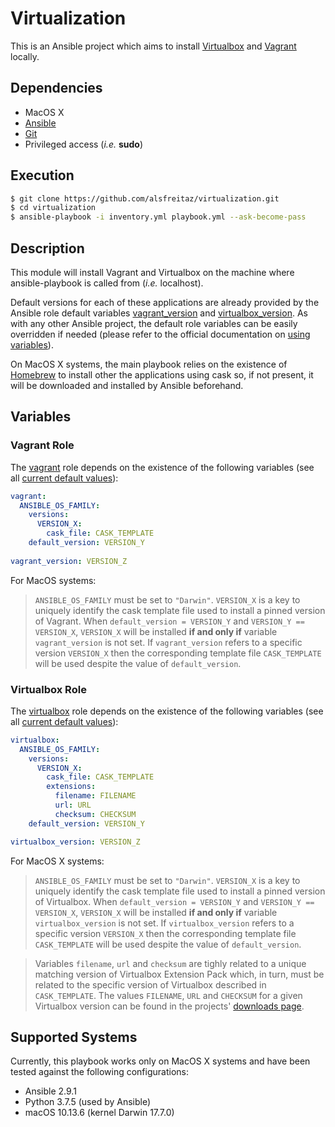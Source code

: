 # Virtualization

This is an Ansible project which aims to install [Virtualbox](https://www.virtualbox.org/) and [Vagrant](https://www.vagrantup.com/) locally.

## Dependencies

* MacOS X
* [Ansible](https://docs.ansible.com/ansible/latest/index.html)
* [Git](https://git-scm.com/)
* Privileged access (*i.e.* **sudo**)

## Execution

```bash
$ git clone https://github.com/alsfreitaz/virtualization.git
$ cd virtualization
$ ansible-playbook -i inventory.yml playbook.yml --ask-become-pass
```

## Description

This module will install Vagrant and Virtualbox on the machine where ansible-playbook is called from (*i.e.* localhost).

Default versions for each of these applications are already provided by the Ansible role default variables [vagrant_version](https://github.com/alsfreitaz/virtualization/blob/4897f043b1a187eb65bef82520967e828a0cdd7c/roles/vagrant/defaults/main.yml#L11) and [virtualbox_version](https://github.com/alsfreitaz/virtualization/blob/4897f043b1a187eb65bef82520967e828a0cdd7c/roles/virtualbox/defaults/main.yml#L15). As with any other Ansible project, the default role variables can be easily overridden if needed (please refer to the official documentation on [using variables](https://docs.ansible.com/ansible/latest/user_guide/playbooks_variables.html)).

On MacOS X systems, the main playbook relies on the existence of [Homebrew](https://brew.sh/) to install other the applications using cask so, if not present, it will be downloaded and installed by Ansible beforehand.

## Variables

### Vagrant Role

The [vagrant](https://github.com/alsfreitaz/virtualization/tree/master/roles/vagrant) role depends on the existence of the following variables (see all [current default values](https://github.com/alsfreitaz/virtualization/blob/master/roles/vagrant/defaults/main.yml)):

```yaml
vagrant:
  ANSIBLE_OS_FAMILY:
    versions:
      VERSION_X: 
        cask_file: CASK_TEMPLATE
    default_version: VERSION_Y
    
vagrant_version: VERSION_Z
```

For MacOS systems:

> `ANSIBLE_OS_FAMILY` must be set to `"Darwin"`. `VERSION_X` is a key to uniquely identify the cask template file used to install a pinned version of Vagrant. When `default_version = VERSION_Y` and `VERSION_Y == VERSION_X`, `VERSION_X` will be installed **if and only if** variable `vagrant_version` is not set. If `vagrant_version` refers to a specific version `VERSION_X` then the corresponding template file `CASK_TEMPLATE` will be used despite the value of `default_version`.

### Virtualbox Role

The [virtualbox](https://github.com/alsfreitaz/virtualization/tree/master/roles/virtualbox) role depends on the existence of the following variables (see all [current default values](https://github.com/alsfreitaz/virtualization/blob/master/roles/virtualbox/defaults/main.yml)):

```yaml
virtualbox:
  ANSIBLE_OS_FAMILY:
    versions:
      VERSION_X: 
        cask_file: CASK_TEMPLATE
        extensions:
          filename: FILENAME
          url: URL
          checksum: CHECKSUM 
    default_version: VERSION_Y

virtualbox_version: VERSION_Z
```

For MacOS X systems:

> `ANSIBLE_OS_FAMILY` must be set to `"Darwin"`. `VERSION_X` is a key to uniquely identify the cask template file used to install a pinned version of Virtualbox. When `default_version = VERSION_Y` and `VERSION_Y == VERSION_X`, `VERSION_X` will be installed **if and only if** variable `virtualbox_version` is not set. If `virtualbox_version` refers to a specific version `VERSION_X` then the corresponding template file `CASK_TEMPLATE` will be used despite the value of `default_version`.

> Variables `filename`, `url` and `checksum` are tighly related to a unique matching version of Virtualbox Extension Pack which, in turn, must be related to the specific version of Virtualbox described in `CASK_TEMPLATE`. The values `FILENAME`, `URL` and `CHECKSUM` for a given Virtualbox version can be found in the projects' [downloads page](https://www.virtualbox.org/wiki/Downloads).

## Supported Systems

Currently, this playbook works only on MacOS X systems and have been tested against the following configurations:

* Ansible 2.9.1
* Python 3.7.5 (used by Ansible)
* macOS 10.13.6 (kernel Darwin 17.7.0)
